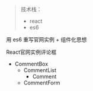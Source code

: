 
>技术栈：
> * react
> * es6

用 es6 重写官网实例 + 组件化思想

React官网实例评论框

- CommentBox
  - CommentList
    - Comment
  - CommentForm
